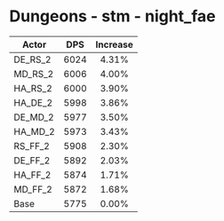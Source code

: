 # Dungeons - stm - night_fae
| Actor | DPS | Increase |
|---|:---:|:---:|
|DE_RS_2|6024|4.31%|
|MD_RS_2|6006|4.00%|
|HA_RS_2|6000|3.90%|
|HA_DE_2|5998|3.86%|
|DE_MD_2|5977|3.50%|
|HA_MD_2|5973|3.43%|
|RS_FF_2|5908|2.30%|
|DE_FF_2|5892|2.03%|
|HA_FF_2|5874|1.71%|
|MD_FF_2|5872|1.68%|
|Base|5775|0.00%|
